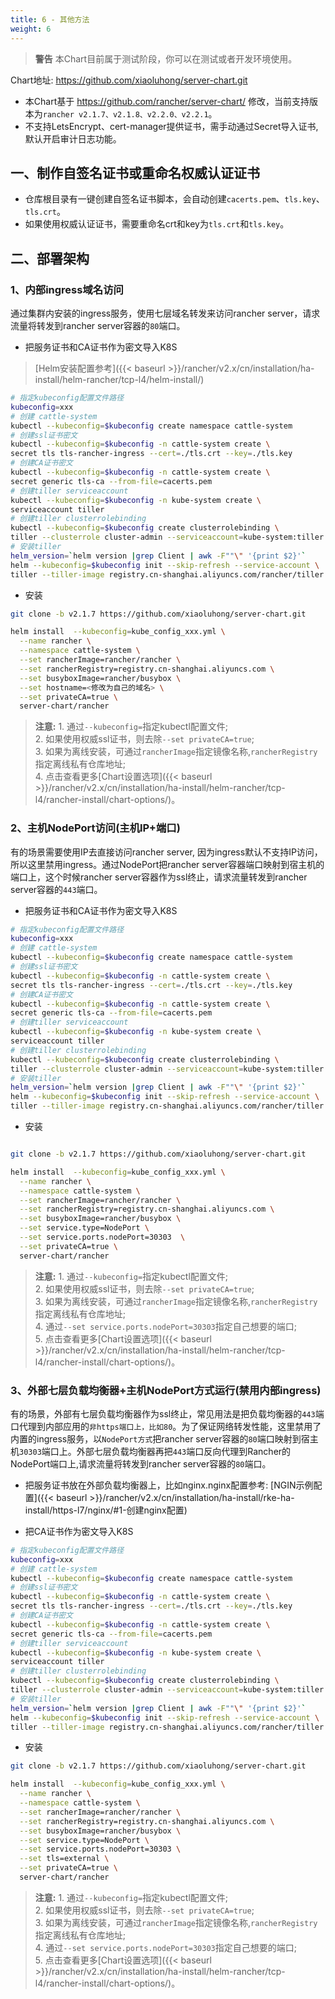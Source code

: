 ```yaml
---
title: 6 - 其他方法
weight: 6
---
```

>**警告** 本Chart目前属于测试阶段，你可以在测试或者开发环境使用。

Chart地址: https://github.com/xiaoluhong/server-chart.git

- 本Chart基于 https://github.com/rancher/server-chart/ 修改，当前支持版本为`rancher v2.1.7、v2.1.8、v2.2.0、v2.2.1`。
- 不支持LetsEncrypt、cert-manager提供证书，需手动通过Secret导入证书, 默认开启审计日志功能。

## 一、制作自签名证书或重命名权威认证证书

- 仓库根目录有一键创建自签名证书脚本，会自动创建`cacerts.pem`、`tls.key`、`tls.crt`。
- 如果使用权威认证证书，需要重命名crt和key为`tls.crt`和`tls.key`。

## 二、部署架构

### 1、内部ingress域名访问

通过集群内安装的ingress服务，使用七层域名转发来访问rancher server，请求流量将转发到rancher server容器的`80`端口。

- 把服务证书和CA证书作为密文导入K8S

> [Helm安装配置参考]({{< baseurl >}}/rancher/v2.x/cn/installation/ha-install/helm-rancher/tcp-l4/helm-install/)

```bash
# 指定kubeconfig配置文件路径
kubeconfig=xxx
# 创建 cattle-system
kubectl --kubeconfig=$kubeconfig create namespace cattle-system
# 创建ssl证书密文
kubectl --kubeconfig=$kubeconfig -n cattle-system create \
secret tls tls-rancher-ingress --cert=./tls.crt --key=./tls.key
# 创建CA证书密文
kubectl --kubeconfig=$kubeconfig -n cattle-system create \
secret generic tls-ca --from-file=cacerts.pem
# 创建tiller serviceaccount
kubectl --kubeconfig=$kubeconfig -n kube-system create \
serviceaccount tiller
# 创建tiller clusterrolebinding
kubectl --kubeconfig=$kubeconfig create clusterrolebinding \
tiller --clusterrole cluster-admin --serviceaccount=kube-system:tiller
# 安装tiller
helm_version=`helm version |grep Client | awk -F""\" '{print $2}'`
helm --kubeconfig=$kubeconfig init --skip-refresh --service-account \
tiller --tiller-image registry.cn-shanghai.aliyuncs.com/rancher/tiller:$helm_version
```

- 安装

```bash
git clone -b v2.1.7 https://github.com/xiaoluhong/server-chart.git

helm install  --kubeconfig=kube_config_xxx.yml \
  --name rancher \
  --namespace cattle-system \
  --set rancherImage=rancher/rancher \
  --set rancherRegistry=registry.cn-shanghai.aliyuncs.com \
  --set busyboxImage=rancher/busybox \
  --set hostname=<修改为自己的域名> \
  --set privateCA=true \
  server-chart/rancher
```

>**注意:** 1. 通过`--kubeconfig=`指定kubectl配置文件;\
>2. 如果使用权威ssl证书，则去除`--set privateCA=true`; \
>3. 如果为离线安装，可通过`rancherImage`指定镜像名称,`rancherRegistry`指定离线私有仓库地址;\
>4. 点击查看更多[Chart设置选项]({{< baseurl >}}/rancher/v2.x/cn/installation/ha-install/helm-rancher/tcp-l4/rancher-install/chart-options/)。

### 2、主机NodePort访问(主机IP+端口)

有的场景需要使用IP去直接访问rancher server, 因为ingress默认不支持IP访问，所以这里禁用ingress。通过NodePort把rancher server容器端口映射到宿主机的端口上，这个时候rancher server容器作为ssl终止，请求流量转发到rancher server容器的`443`端口。

- 把服务证书和CA证书作为密文导入K8S

```bash
# 指定kubeconfig配置文件路径
kubeconfig=xxx
# 创建 cattle-system
kubectl --kubeconfig=$kubeconfig create namespace cattle-system
# 创建ssl证书密文
kubectl --kubeconfig=$kubeconfig -n cattle-system create \
secret tls tls-rancher-ingress --cert=./tls.crt --key=./tls.key
# 创建CA证书密文
kubectl --kubeconfig=$kubeconfig -n cattle-system create \
secret generic tls-ca --from-file=cacerts.pem
# 创建tiller serviceaccount
kubectl --kubeconfig=$kubeconfig -n kube-system create \
serviceaccount tiller
# 创建tiller clusterrolebinding
kubectl --kubeconfig=$kubeconfig create clusterrolebinding \
tiller --clusterrole cluster-admin --serviceaccount=kube-system:tiller
# 安装tiller
helm_version=`helm version |grep Client | awk -F""\" '{print $2}'`
helm --kubeconfig=$kubeconfig init --skip-refresh --service-account \
tiller --tiller-image registry.cn-shanghai.aliyuncs.com/rancher/tiller:$helm_version
```

- 安装

```bash

git clone -b v2.1.7 https://github.com/xiaoluhong/server-chart.git

helm install  --kubeconfig=kube_config_xxx.yml \
  --name rancher \
  --namespace cattle-system \
  --set rancherImage=rancher/rancher \
  --set rancherRegistry=registry.cn-shanghai.aliyuncs.com \
  --set busyboxImage=rancher/busybox \
  --set service.type=NodePort \
  --set service.ports.nodePort=30303  \
  --set privateCA=true \
  server-chart/rancher
```

>**注意:** 1. 通过`--kubeconfig=`指定kubectl配置文件; \
>2. 如果使用权威ssl证书，则去除`--set privateCA=true`; \
>3. 如果为离线安装，可通过`rancherImage`指定镜像名称,`rancherRegistry`指定离线私有仓库地址; \
>4. 通过`--set service.ports.nodePort=30303`指定自己想要的端口; \
>5. 点击查看更多[Chart设置选项]({{< baseurl >}}/rancher/v2.x/cn/installation/ha-install/helm-rancher/tcp-l4/rancher-install/chart-options/)。

### 3、外部七层负载均衡器+主机NodePort方式运行(禁用内部ingress)

有的场景，外部有七层负载均衡器作为ssl终止，常见用法是把负载均衡器的`443`端口代理到内部应用的`非https端口上，比如80`。为了保证网络转发性能，这里禁用了内置的ingress服务，以`NodePort方式`把rancher server容器的`80`端口映射到宿主机`30303`端口上。外部七层负载均衡器再把`443`端口反向代理到Rancher的NodePort端口上,请求流量将转发到rancher server容器的`80`端口。

- 把服务证书放在外部负载均衡器上，比如nginx.nginx配置参考: [NGIN示例配置]({{< baseurl >}}/rancher/v2.x/cn/installation/ha-install/rke-ha-install/https-l7/nginx/#1-创建nginx配置)

- 把CA证书作为密文导入K8S

```bash
# 指定kubeconfig配置文件路径
kubeconfig=xxx
# 创建 cattle-system
kubectl --kubeconfig=$kubeconfig create namespace cattle-system
# 创建ssl证书密文
kubectl --kubeconfig=$kubeconfig -n cattle-system create \
secret tls tls-rancher-ingress --cert=./tls.crt --key=./tls.key
# 创建CA证书密文
kubectl --kubeconfig=$kubeconfig -n cattle-system create \
secret generic tls-ca --from-file=cacerts.pem
# 创建tiller serviceaccount
kubectl --kubeconfig=$kubeconfig -n kube-system create \
serviceaccount tiller
# 创建tiller clusterrolebinding
kubectl --kubeconfig=$kubeconfig create clusterrolebinding \
tiller --clusterrole cluster-admin --serviceaccount=kube-system:tiller
# 安装tiller
helm_version=`helm version |grep Client | awk -F""\" '{print $2}'`
helm --kubeconfig=$kubeconfig init --skip-refresh --service-account \
tiller --tiller-image registry.cn-shanghai.aliyuncs.com/rancher/tiller:$helm_version
```

- 安装

```bash
git clone -b v2.1.7 https://github.com/xiaoluhong/server-chart.git

helm install  --kubeconfig=kube_config_xxx.yml \
  --name rancher \
  --namespace cattle-system \
  --set rancherImage=rancher/rancher \
  --set rancherRegistry=registry.cn-shanghai.aliyuncs.com \
  --set busyboxImage=rancher/busybox \
  --set service.type=NodePort \
  --set service.ports.nodePort=30303 \
  --set tls=external \
  --set privateCA=true \
  server-chart/rancher
```

>**注意:** 1. 通过`--kubeconfig=`指定kubectl配置文件; \
>2. 如果使用权威ssl证书，则去除`--set privateCA=true`; \
>3. 如果为离线安装，可通过`rancherImage`指定镜像名称,`rancherRegistry`指定离线私有仓库地址; \
>4. 通过`--set service.ports.nodePort=30303`指定自己想要的端口; \
>5. 点击查看更多[Chart设置选项]({{< baseurl >}}/rancher/v2.x/cn/installation/ha-install/helm-rancher/tcp-l4/rancher-install/chart-options/)。
